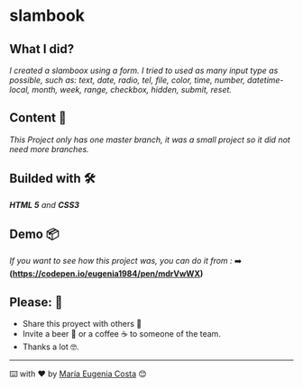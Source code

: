 # slambook

## What I did?
_I created a slamboox using a form._ 
_I tried to used as many input type as possible, such as: text, date, radio, tel, file, color, time, number, datetime-local, month, week, range, checkbox, hidden, submit, reset._

## Content 🚀
_This Project only has one master branch, it was a small project so it did not need more branches._

## Builded with 🛠️
_**HTML 5** and **CSS3**_

## Demo 📦
_If you want to see how this project was, you can do it from :_
:arrow_right: **(https://codepen.io/eugenia1984/pen/mdrVwWX)**

## Please: 🎁

* Share this proyect with others 📢
* Invite a beer 🍺 or a coffee ☕  to someone of the team. 
* Thanks a lot 🤓.


---
⌨️ with ❤️ by [María Eugenia Costa](https://github.com/eugenia1984) 😊

